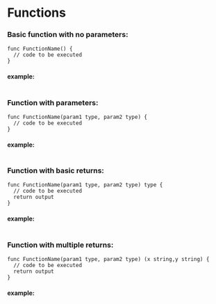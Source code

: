 # Functions

### Basic function with no parameters:

```
func FunctionName() {
  // code to be executed
}
```

#### example:

```
```

### Function with parameters:

```
func FunctionName(param1 type, param2 type) {
  // code to be executed
}
```

#### example:

```
```

### Function with basic returns:

```
func FunctionName(param1 type, param2 type) type {
  // code to be executed
  return output
}
```

#### example:

```
```

### Function with multiple returns:

```
func FunctionName(param1 type, param2 type) (x string,y string) {
  // code to be executed
  return output
}
```

#### example:

```
```